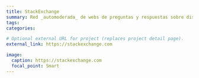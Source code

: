 ```yaml
---
title: StackExchange
summary: Red _automoderada_ de webs de preguntas y respuestas sobre distintos temas.
tags:
categories: 

# Optional external URL for project (replaces project detail page).
external_link: https://stackexchange.com

image:
  caption: https://stackexchange.com
  focal_point: Smart
---
```

